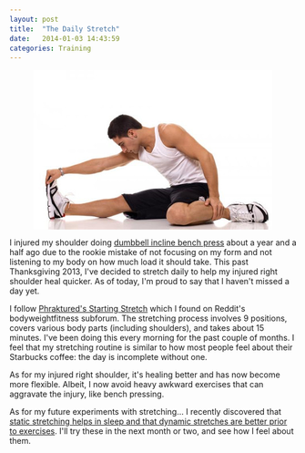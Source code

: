 ```yaml
---
layout: post
title:  "The Daily Stretch"
date:   2014-01-03 14:43:59
categories: Training
---
```


<img src="/assets/stretch.jpg" style="display: block; margin: auto;" width=""/>



I injured my shoulder doing [dumbbell incline bench press](http://www.exrx.net/WeightExercises/PectoralClavicular/DBInclineBenchPress.html) about a year and a half ago due to the rookie mistake of not focusing on my form and not listening to my body on how much load it should take.  This past Thanksgiving 2013, I've decided to stretch daily to help my injured right shoulder heal quicker.  As of today, I'm proud to say that I haven't missed a day yet.

I follow [Phraktured's Starting Stretch](http://phraktured.net/starting-stretching.html) which I found on Reddit's bodyweightfitness subforum. The stretching process involves 9 positions, covers various body parts (including shoulders), and takes about 15 minutes.  I've been doing this every morning for the past couple of months. I feel that my stretching routine is similar to how most people feel about their Starbucks coffee: the day is incomplete without one.

As for my injured right shoulder, it's healing better and has now become more flexible.  Albeit, I now avoid heavy awkward exercises that can aggravate the injury, like bench pressing.  

As for my future experiments with stretching... I recently discovered that [static stretching helps in sleep and that dynamic stretches are better prior to exercises](http://breakingmuscle.com/mobility-recovery/two-new-studies-on-static-stretching-are-completely-conflicting).  I'll try these in the next month or two, and see how I feel about them. 

